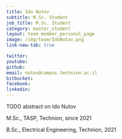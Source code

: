 ```yaml
---
title: Ido Nutov
subtitle: M.Sc. Student
job_title: M.Sc. Student
category: master_student
layout: team_member_personal_page
image: /img/team/IdoNutov.png
link-new-tab: true

twitter: 
youtube: 
github: 
email: notov@campus.technion.ac.il
bitbucket: 
facebook: 
linkedin: 
---
```


TODO abstract on Ido Nutov

M.Sc., TASP, Technion, since 2021

B.Sc., Electrical Engineering, Technion, 2021


<!-- {% bibliography --query @*[year=2023] --group_by none %}
{% bibliography -q @*[c ~= {{ V. Indelman }}] %}
{% bibliography --sort authors %} -->
